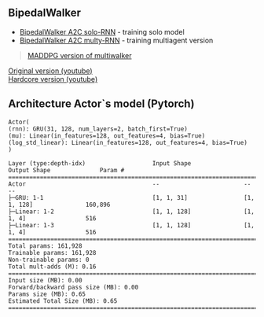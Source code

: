 ## BipedalWalker
- [BipedalWalker A2C solo-RNN](BipedalWalker_A2C_solo-RNN.ipynb) - training solo model
- [BipedalWalker A2C multy-RNN](BipedalWalker_A2C_multy-RNN.ipynb) - training multiagent version 

>[MADDPG version of multiwalker](https://github.com/Otnielush/MAS-Machon-Lev/tree/master/MADDPG%20Walker)

[Original version (youtube)](https://youtu.be/l-onY7wZDMI)  
[Hardcore version (youtube)](https://youtu.be/BPrialP6tpY)

## Architecture Actor`s model (Pytorch)
```
Actor(
(rnn): GRU(31, 128, num_layers=2, batch_first=True)
(mu): Linear(in_features=128, out_features=4, bias=True)
(log_std_linear): Linear(in_features=128, out_features=4, bias=True)
)
```

```===================================================================================================================
Layer (type:depth-idx)                   Input Shape               Output Shape              Param #
===================================================================================================================
Actor                                    --                        --                        --
├─GRU: 1-1                               [1, 1, 31]                [1, 1, 128]               160,896
├─Linear: 1-2                            [1, 1, 128]               [1, 1, 4]                 516
├─Linear: 1-3                            [1, 1, 128]               [1, 1, 4]                 516
===================================================================================================================
Total params: 161,928
Trainable params: 161,928
Non-trainable params: 0
Total mult-adds (M): 0.16
===================================================================================================================
Input size (MB): 0.00
Forward/backward pass size (MB): 0.00
Params size (MB): 0.65
Estimated Total Size (MB): 0.65
===================================================================================================================
```
